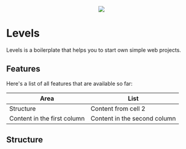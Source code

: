 <p align="center">
  <img src="http://test.leerane.mcdir.ru/logo--sharp.png">
</p>

# Levels
Levels is a boilerplate that helps you to start own simple web projects.

## Features
 Here's a list of all features that are available so far: 

 Area | List
 ------------ | -------------
 Structure | Content from cell 2
 Content in the first column | Content in the second column
 
## Structure

